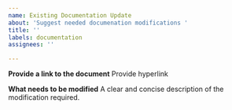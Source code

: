 ```yaml
---
name: Existing Documentation Update
about: 'Suggest needed documenation modifications '
title: ''
labels: documentation
assignees: ''

---
```


**Provide a link to the document**
Provide hyperlink

**What needs to be modified**
A clear and concise description of the modification required.
